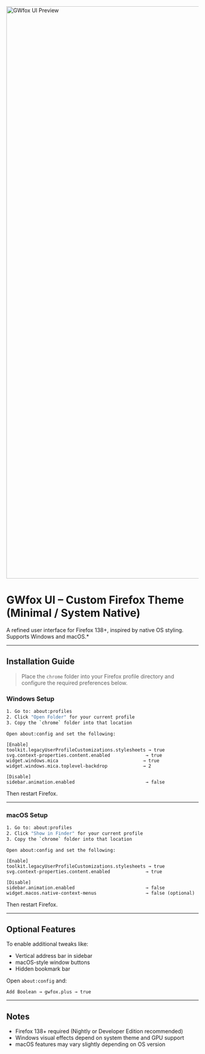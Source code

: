 <picture>
  <source media="(prefers-color-scheme: light)" srcset="https://github.com/user-attachments/assets/d7699474-d17b-4560-a9d6-9e1ecaac0ba5">
  <source media="(prefers-color-scheme: dark)" srcset="https://github.com/user-attachments/assets/90f88774-2886-4a02-aae8-6814f3199adb">
  <img width="1495" alt="GWfox UI Preview">
</picture>

<br>

# GWfox UI – Custom Firefox Theme (Minimal / System Native)

A refined user interface for Firefox 138+, inspired by native OS styling.
Supports Windows and macOS.\*

---

## Installation Guide

> Place the `chrome` folder into your Firefox profile directory and configure the required preferences below.

### Windows Setup

```bash
1. Go to: about:profiles
2. Click "Open Folder" for your current profile
3. Copy the `chrome` folder into that location
```

```text
Open about:config and set the following:

[Enable]
toolkit.legacyUserProfileCustomizations.stylesheets → true
svg.context-properties.content.enabled             → true
widget.windows.mica                               → true
widget.windows.mica.toplevel-backdrop             → 2

[Disable]
sidebar.animation.enabled                          → false
```

Then restart Firefox.

---

### macOS Setup

```bash
1. Go to: about:profiles
2. Click "Show in Finder" for your current profile
3. Copy the `chrome` folder into that location
```

```text
Open about:config and set the following:

[Enable]
toolkit.legacyUserProfileCustomizations.stylesheets → true
svg.context-properties.content.enabled             → true

[Disable]
sidebar.animation.enabled                          → false
widget.macos.native-context-menus                  → false (optional)
```

Then restart Firefox.

---

## Optional Features

To enable additional tweaks like:

* Vertical address bar in sidebar
* macOS-style window buttons
* Hidden bookmark bar

Open `about:config` and:

```text
Add Boolean → gwfox.plus → true
```

---

## Notes

* Firefox 138+ required (Nightly or Developer Edition recommended)
* Windows visual effects depend on system theme and GPU support
* macOS features may vary slightly depending on OS version
